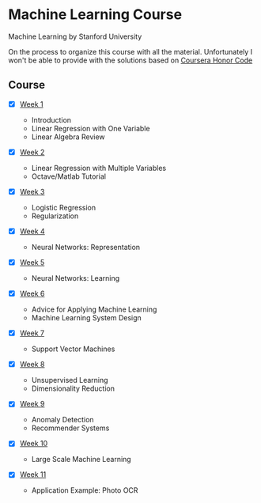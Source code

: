 # Machine Learning Course
Machine Learning by Stanford University

On the process to organize this course with all the material. Unfortunately I won't be able to provide with the solutions based on [Coursera Honor Code](https://learner.coursera.help/hc/en-us/articles/209818863-Coursera-Honor-Code)

## Course
- [x] [Week 1](week1)
  - Introduction
  - Linear Regression with One Variable
  - Linear Algebra Review

- [x] [Week 2](week2)
  - Linear Regression with Multiple Variables
  - Octave/Matlab Tutorial

- [x] [Week 3](week3)
  - Logistic Regression
  - Regularization

- [x] [Week 4](week4)
  - Neural Networks: Representation

- [x] [Week 5](week5)
  - Neural Networks: Learning

- [x] [Week 6](week6)
  - Advice for Applying Machine Learning
  - Machine Learning System Design

- [x] [Week 7](week7)
  - Support Vector Machines

- [x] [Week 8](week8)
  - Unsupervised Learning
  - Dimensionality Reduction

- [x] [Week 9](week9)
  - Anomaly Detection
  - Recommender Systems

- [x] [Week 10](week10)
  - Large Scale Machine Learning

- [x] [Week 11](week11)
  - Application Example: Photo OCR
